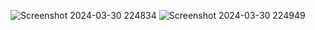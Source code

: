![Screenshot 2024-03-30 224834](https://github.com/kumarkarthikk/QuickMark-Preview/assets/155895041/013a440f-9193-466e-9d34-7122ea818b6d)
![Screenshot 2024-03-30 224949](https://github.com/kumarkarthikk/QuickMark-Preview/assets/155895041/4838a7a6-19fe-4c23-9dd1-22966b839d8f)
